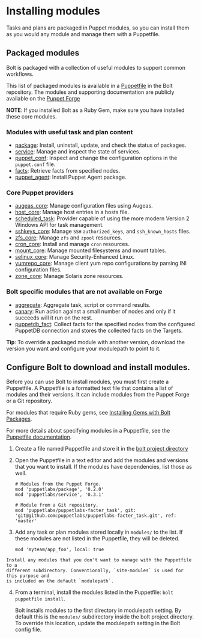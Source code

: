 # Installing modules

Tasks and plans are packaged in Puppet modules, so you can install them as you would any module and manage them with a Puppetfile. 

## Packaged modules

Bolt is packaged with a collection of useful modules to support common workflows.

This list of packaged modules is available in a [Puppetfile](https://github.com/puppetlabs/bolt/blob/master/Puppetfile) in the Bolt repository. The modules and supporting documentation are publicly available on the [Puppet Forge](https://forge.puppet.com/)

**NOTE**: If you installed Bolt as a Ruby Gem, make sure you have installed these core modules.

### Modules with useful task and plan content

- [package](https://forge.puppet.com/puppetlabs/package): Install, uninstall, update, and check the status of packages.
- [service](https://forge.puppet.com/puppetlabs/service): Manage and inspect the state of services.
- [puppet_conf](https://forge.puppet.com/puppetlabs/puppet_conf): Inspect and change the configuration options in the `puppet.conf` file.
- [facts](https://forge.puppet.com/puppetlabs/facts): Retrieve facts from specified nodes.
- [puppet_agent](https://forge.puppet.com/puppetlabs/puppet_agent): Install Puppet Agent package.

### Core Puppet providers

- [augeas_core](https://forge.puppet.com/puppetlabs/augeas_core): Manage configuration files using Augeas.
- [host_core](https://forge.puppet.com/puppetlabs/host_core): Manage host entries in a hosts file.
- [scheduled_task](https://forge.puppet.com/puppetlabs/scheduled_task): Provider capable of using the more modern Version 2 Windows API for task management.
- [sshkeys_core](https://forge.puppet.com/puppetlabs/sshkeys_core): Manage `SSH` `authorized_keys`, and `ssh_known_hosts` files.
- [zfs_core](https://forge.puppet.com/puppetlabs/zfs_core): Manage `zfs` and `zpool` resources.
- [cron_core](https://forge.puppet.com/puppetlabs/cron_core): Install and manage `cron` resources.
- [mount_core](https://forge.puppet.com/puppetlabs/mount_core): Manage mounted filesystems and mount tables.
- [selinux_core](https://forge.puppet.com/puppetlabs/selinux_core): Manage Security-Enhanced Linux.
- [yumrepo_core](https://forge.puppet.com/puppetlabs/yumrepo_core): Manage client yum repo configurations by parsing INI configuration files.
- [zone_core](https://forge.puppet.com/puppetlabs/zone_core): Manage Solaris zone resources.

### Bolt specific modules that are not available on Forge

- [aggregate](https://github.com/puppetlabs/bolt/tree/master/modules/aggregate): Aggregate task, script or command results.
- [canary](https://github.com/puppetlabs/bolt/tree/master/modules/canary): Run action against a small number of nodes and only if it succeeds will it run on the rest.
- [puppetdb_fact](https://github.com/puppetlabs/bolt/tree/master/modules/puppetdb_fact): Collect facts for the specified nodes from the configured PuppetDB connection and stores the collected facts on the Targets.

**Tip**: To override a packaged module with another version, download the version you want and configure your modulepath to point to it.


## Configure Bolt to download and install modules.

Before you can use Bolt to install modules, you must first create a Puppetfile. A Puppetfile is a formatted text file that contains a list of modules and their versions. It can include modules from the Puppet Forge or a Git repository.

For modules that require Ruby gems, see [Installing Gems with Bolt Packages](bolt_installing.md#installing-gems-with-bolt-packages).

For more details about specifying modules in a Puppetfile, see the [Puppetfile documentation](https://puppet.com/docs/pe/2018.1/puppetfile.html).

1.   Create a file named Puppetfile and store it in the [bolt project directory](./bolt_project_directory.md)
2.   Open the Puppetfile in a text editor and add the modules and versions that you want to install. If the modules have dependencies, list those as well.

     ```
     # Modules from the Puppet Forge.
     mod 'puppetlabs/package', '0.2.0'
     mod 'puppetlabs/service', '0.3.1'

     # Module from a Git repository.
     mod 'puppetlabs/puppetlabs-facter_task', git: 'git@github.com:puppetlabs/puppetlabs-facter_task.git', ref: 'master'
     ```

3.   Add any task or plan modules stored locally in `modules/` to the list. If
     these modules are not listed in the Puppetfile, they will be deleted.

     ```
     mod 'myteam/app_foo', local: true
     ```

    Install any modules that you don't want to manage with the Puppetfile to a
    different subdirectory. Conventionally, `site-modules` is used for this purpose and
    is included on the default `modulepath`.

4.   From a terminal, install the modules listed in the Puppetfile: `bolt puppetfile install`.

     Bolt installs modules to the first directory in modulepath setting. By
     default this is the `modules/` subdirectory inside the bolt project
     directory. To override this location, update the modulepath setting in the
     Bolt config file.


